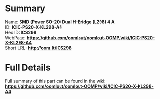 
Summary
=================
  
Name: __SMD (Power SO-20) Dual H-Bridge (L298) 4 A__    
ID: __ICIC-PS20-X-KL298-A4__   
Hex ID: __ICS298__   
WebPage: __https://github.com/oomlout/oomlout-OOMP/wiki/ICIC-PS20-X-KL298-A4__   
Short URL: __http://oom.lt/ICS298__   

Full Details
==========================
Full summary of this part can be found in the wiki:   
__https://github.com/oomlout/oomlout-OOMP/wiki/ICIC-PS20-X-KL298-A4__    

